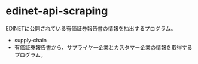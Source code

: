 # edinet-api-scraping

EDINETに公開されている有価証券報告書の情報を抽出するプログラム。

- supply-chain
-   有価証券報告書から、サプライヤー企業とカスタマー企業の情報を取得するプログラム。
